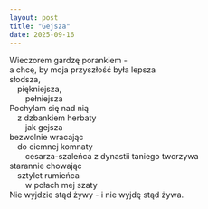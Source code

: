 ```yaml
---
layout: post
title: "Gejsza"
date: 2025-09-16
---
```


Wieczorem gardzę porankiem -  
a chcę, by moja przyszłość była lepsza  
słodsza,  
&emsp;piękniejsza,  
&emsp;&emsp;pełniejsza  
Pochylam się nad nią  
&emsp;z dzbankiem herbaty  
&emsp;&emsp;jak gejsza  
bezwolnie wracając  
&emsp;do ciemnej komnaty  
&emsp;&emsp;cesarza-szaleńca z dynastii taniego tworzywa  
starannie chowając  
&emsp;sztylet rumieńca  
&emsp;&emsp;w połach mej szaty  
Nie wyjdzie stąd żywy - i nie wyjdę stąd żywa.